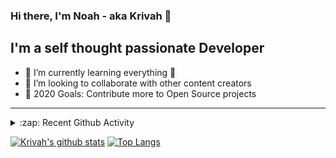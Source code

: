 ### Hi there, I'm Noah - aka Krivah 👋

## I'm a self thought passionate Developer

- 🌱 I’m currently learning everything 🤣
- 👯 I’m looking to collaborate with other content creators
- 🥅 2020 Goals: Contribute more to Open Source projects

---

<details>
  <summary>:zap: Recent Github Activity</summary>
  
<!--START_SECTION:activity-->
1. 🎉 Merged PR [#19](https://github.com/krivahtoo/group-manager/pull/19) in [krivahtoo/group-manager](https://github.com/krivahtoo/group-manager)
2. 🎉 Merged PR [#18](https://github.com/krivahtoo/group-manager/pull/18) in [krivahtoo/group-manager](https://github.com/krivahtoo/group-manager)
3. 🎉 Merged PR [#23](https://github.com/krivahtoo/group-manager/pull/23) in [krivahtoo/group-manager](https://github.com/krivahtoo/group-manager)
4. 🗣 Commented on [#18](https://github.com/krivahtoo/group-manager/issues/18) in [krivahtoo/group-manager](https://github.com/krivahtoo/group-manager)
5. 🎉 Merged PR [#24](https://github.com/krivahtoo/group-manager/pull/24) in [krivahtoo/group-manager](https://github.com/krivahtoo/group-manager)
<!--END_SECTION:activity-->

</details>


  [![Krivah's github stats](https://github-readme-stats.vercel.app/api?username=krivahtoo&count_private=true&theme=tokyonight)](https://github.com/anuraghazra/github-readme-stats)
  [![Top Langs](https://github-readme-stats.vercel.app/api/top-langs/?username=krivahtoo&layout=compact&langs_count=10&theme=tokyonight)](https://github.com/anuraghazra/github-readme-stats)


